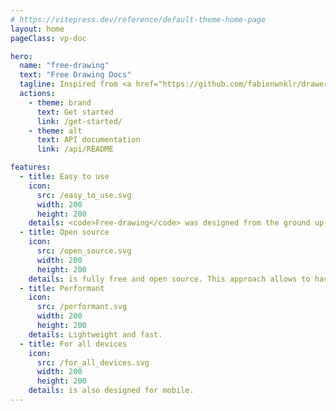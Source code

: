 ```yaml
---
# https://vitepress.dev/reference/default-theme-home-page
layout: home
pageClass: vp-doc

hero:
  name: "free-drawing"
  text: "Free Drawing Docs"
  tagline: Inspired from <a href="https://github.com/fabienwnklr/drawer/">Drawer</a> also inspired from Excalidraw and TlDraw, is totally rewritting and rethinking for better use to more complexe context. Oppositely to Excalidraw or TLDraw, is build for native js environnement.
  actions:
    - theme: brand
      text: Get started
      link: /get-started/
    - theme: alt
      text: API documentation
      link: /api/README

features:
  - title: Easy to use
    icon:
      src: /easy_to_use.svg
      width: 200
      height: 200
    details: <code>Free-drawing</code> was designed from the ground up to be easily instancied and used.
  - title: Open source
    icon:
      src: /open_source.svg
      width: 200
      height: 200
    details: is fully free and open source. This approach allows to have broader views and improve the base code
  - title: Performant
    icon:
      src: /performant.svg
      width: 200
      height: 200
    details: Lightweight and fast.
  - title: For all devices
    icon:
      src: /for_all_devices.svg
      width: 200
      height: 200
    details: is also designed for mobile.
---
```

